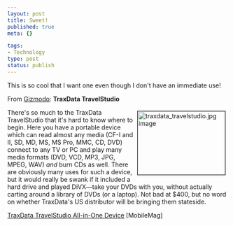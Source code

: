 ```yaml
--- 
layout: post
title: Sweet!
published: true
meta: {}

tags: 
- Technology
type: post
status: publish
---
```

<p>This is so cool that I want one even though I don&#39;t have an immediate use!</p>
<p>From
<a href="http://www.gizmodo.com/gadgets/portable-media/traxdata-travelstudio-026581.php">
Gizmodo</a>: <b>TraxData TravelStudio</b></p>
<p>
<a title="http://www.mobilemag.com/content/100/337/C3456/" href="http://www.mobilemag.com/content/100/337/C3456/">
<img title="http://www.mobilemag.com/content/100/337/C3456/" height="145" alt="traxdata_travelstudio.jpg image" src="http://www.gizmodo.com/gadgets/images/traxdata_travelstudio.jpg" width="200" align="right" border="1" hspace="5" vspace="5"></a>There's 
so much to the TraxData TravelStudio that it's hard to know where to begin. Here 
you have a portable device which can read almost any media (CF-I and II, SD, MD, 
MS, MS Pro, MMC, CD, DVD) connect to any TV or PC and play many media formats 
(DVD, VCD, MP3, JPG, MPEG, WAV) <em>and</em> burn CDs as well. There are 
obviously many uses for such a device, but it would really be swank if it 
included a hard drive and played DiVX—take your DVDs with you, without actually 
carting around a library of DVDs (or a laptop). Not bad at $400, but no word on 
whether TraxData's US distributor will be bringing them stateside.</p>
<p>
<a title="http://www.mobilemag.com/content/100/337/C3456/" href="http://www.mobilemag.com/content/100/337/C3456/">
TraxData TravelStudio All-in-One Device</a> [MobileMag]</p>
